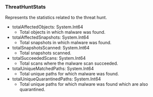 ### ThreatHuntStats
Represents the statistics related to the threat hunt.

- totalAffectedObjects: System.Int64
  - Total objects in which malware was found.
- totalAffectedSnapshots: System.Int64
  - Total snapshots in which malware was found.
- totalSnapshotsScanned: System.Int64
  - Total snapshots scanned.
- totalSucceededScans: System.Int64
  - Total scans where the malware scan succeeded.
- totalUniqueMatchedPaths: System.Int64
  - Total unique paths for which malware was found.
- totalUniqueQuarantinedPaths: System.Int64
  - Total unique paths for which malware was found which are also quarantined.
